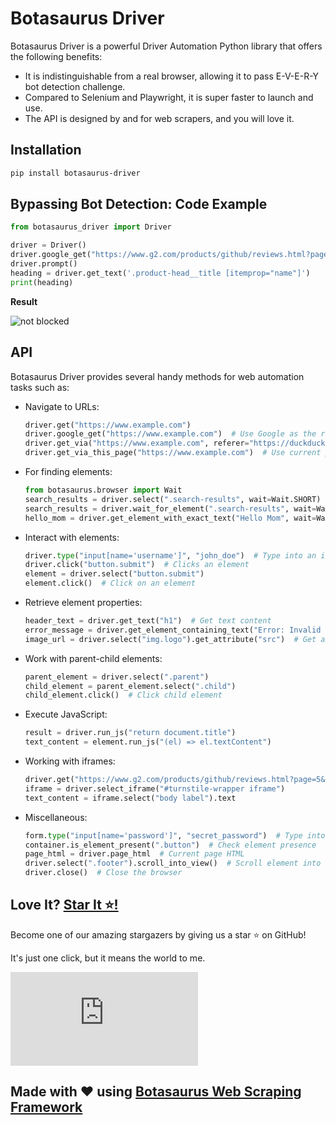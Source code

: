 # Botasaurus Driver

Botasaurus Driver is a powerful Driver Automation Python library that offers the following benefits:


- It is indistinguishable from a real browser, allowing it to pass E-V-E-R-Y bot detection challenge.
- Compared to Selenium and Playwright, it is super faster to launch and use.
- The API is designed by and for web scrapers, and you will love it.

## Installation
```bash
pip install botasaurus-driver
```

## Bypassing Bot Detection: Code Example

```python
from botasaurus_driver import Driver

driver = Driver()
driver.google_get("https://www.g2.com/products/github/reviews.html?page=5&product_id=github", bypass_cloudflare=True)
driver.prompt()
heading = driver.get_text('.product-head__title [itemprop="name"]')
print(heading)
```

**Result**

![not blocked](https://raw.githubusercontent.com/omkarcloud/botasaurus/master/images/botasurussuccesspage.png)

## API
Botasaurus Driver provides several handy methods for web automation tasks such as:

- Navigate to URLs:
  ```python
  driver.get("https://www.example.com")
  driver.google_get("https://www.example.com")  # Use Google as the referer [Recommended]
  driver.get_via("https://www.example.com", referer="https://duckduckgo.com/")  # Use custom referer
  driver.get_via_this_page("https://www.example.com")  # Use current page as referer
  ```

- For finding elements:
  ```python
  from botasaurus.browser import Wait
  search_results = driver.select(".search-results", wait=Wait.SHORT)  # Wait for up to 4 seconds for the element to be present, return None if not found
  search_results = driver.wait_for_element(".search-results", wait=Wait.LONG)  # Wait for up to 8 seconds for the element to be present, raise exception if not found
  hello_mom = driver.get_element_with_exact_text("Hello Mom", wait=Wait.VERY_LONG)  # Wait for up to 16 seconds for an element having the exact text "Hello Mom"
  ```

- Interact with elements:
  ```python
  driver.type("input[name='username']", "john_doe")  # Type into an input field
  driver.click("button.submit")  # Clicks an element
  element = driver.select("button.submit")
  element.click()  # Click on an element
  ```

- Retrieve element properties:
  ```python
  header_text = driver.get_text("h1")  # Get text content
  error_message = driver.get_element_containing_text("Error: Invalid input")
  image_url = driver.select("img.logo").get_attribute("src")  # Get attribute value
  ```

- Work with parent-child elements:
  ```python
  parent_element = driver.select(".parent")
  child_element = parent_element.select(".child")
  child_element.click()  # Click child element
  ```

- Execute JavaScript:
  ```python
  result = driver.run_js("return document.title")
  text_content = element.run_js("(el) => el.textContent")
  ```

- Working with iframes:
  ```python
  driver.get("https://www.g2.com/products/github/reviews.html?page=5&product_id=github")
  iframe = driver.select_iframe("#turnstile-wrapper iframe")
  text_content = iframe.select("body label").text
  ```

- Miscellaneous:
  ```python
  form.type("input[name='password']", "secret_password")  # Type into a form field
  container.is_element_present(".button")  # Check element presence
  page_html = driver.page_html  # Current page HTML
  driver.select(".footer").scroll_into_view()  # Scroll element into view
  driver.close()  # Close the browser
  ```

## Love It? [Star It ⭐!](https://github.com/omkarcloud/botasaurus-driver)

Become one of our amazing stargazers by giving us a star ⭐ on GitHub!

It's just one click, but it means the world to me.

[![Stargazers for @omkarcloud/botasaurus-driver](https://bytecrank.com/nastyox/reporoster/php/stargazersSVG.php?user=omkarcloud&repo=botasaurus-driver)](https://github.com/omkarcloud/botasaurus-driver/stargazers)

## Made with ❤️ using [Botasaurus Web Scraping Framework](https://github.com/omkarcloud/botasaurus)
